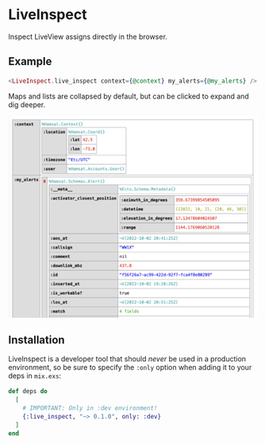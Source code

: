 # LiveInspect

Inspect LiveView assigns directly in the browser.

## Example

```heex
<LiveInspect.live_inspect context={@context} my_alerts={@my_alerts} />
```

Maps and lists are collapsed by default, but can be clicked to expand and dig deeper.

![Example usage](priv/example.png)

## Installation

LiveInspect is a developer tool that should _never_ be used in a production environment, so be sure
to specify the `:only` option when adding it to your deps in `mix.exs`:

```elixir
def deps do
  [
    # IMPORTANT: Only in :dev environment!
    {:live_inspect, "~> 0.1.0", only: :dev}
  ]
end
```
